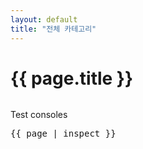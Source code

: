 ```yaml
---
layout: default
title: "전체 카테고리"
---
```


<style>
  .category-grid {
    display: grid;
    grid-template-columns: repeat(auto-fill, minmax(280px, 1fr));
    gap: 1.5rem;
    margin-top: 2rem;
  }

  .category-card {
    display: flex;
    flex-direction: column;
    border-radius: 12px;
    overflow: hidden;
    box-shadow: 0 4px 12px rgba(0,0,0,0.1);
    transition: transform 0.2s ease, box-shadow 0.2s ease;
    background-color: #fff;
    text-decoration: none;
    color: inherit;
  }

  .category-card:hover {
    transform: translateY(-6px);
    box-shadow: 0 8px 18px rgba(0,0,0,0.15);
  }

  .category-card img {
    width: 100%;
    height: 160px;
    object-fit: cover;
  }

  .category-card-content {
    padding: 1rem;
  }

  .category-card h2 {
    margin: 0 0 0.5rem 0;
    font-size: 1.3rem;
  }

  .category-card p {
    color: #555;
    font-size: 0.9rem;
    margin: 0;
  }
</style>

<h1>{{ page.title }}</h1>

<div class="category-grid">
Test consoles
</div>

<pre>
{{ page | inspect }}
</pre>


<script id="debug-data" type="application/json">
  {
    "page": "",
    "site": ""
  }
</script>
<script>
  const debugData = JSON.parse(document.getElementById('debug-data').textContent);
  console.log(debugData);
</script>
